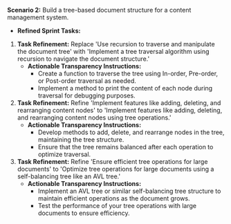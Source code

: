**Scenario 2:** Build a tree-based document structure for a content management system.
- **Refined Sprint Tasks:**
1. **Task Refinement:** Replace 'Use recursion to traverse and manipulate the document tree' with 'Implement a tree traversal algorithm using recursion to navigate the document structure.'
    - **Actionable Transparency Instructions:**
        - Create a function to traverse the tree using In-order, Pre-order, or Post-order traversal as needed.
        - Implement a method to print the content of each node during traversal for debugging purposes.
2. **Task Refinement:** Refine 'Implement features like adding, deleting, and rearranging content nodes' to 'Implement features like adding, deleting, and rearranging content nodes using tree operations.'
    - **Actionable Transparency Instructions:**
        - Develop methods to add, delete, and rearrange nodes in the tree, maintaining the tree structure.
        - Ensure that the tree remains balanced after each operation to optimize traversal.
3. **Task Refinement:** Refine 'Ensure efficient tree operations for large documents' to 'Optimize tree operations for large documents using a self-balancing tree like an AVL tree.'
    - **Actionable Transparency Instructions:**
        - Implement an AVL tree or similar self-balancing tree structure to maintain efficient operations as the document grows.
        - Test the performance of your tree operations with large documents to ensure efficiency.
